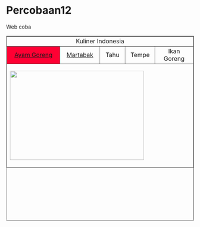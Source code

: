 # Percobaan12
Web coba
<!DOCTYPE html PUBLIC "-//W3C//DTD XHTML 1.0 Transitional//EN" "http://www.w3.org/TR/xhtml1/DTD/xhtml1-transitional.dtd">
<html xmlns="http://www.w3.org/1999/xhtml">
<head>
<meta http-equiv="Content-Type" content="text/html; charset=utf-8" />
<!--
.style1 {	font-size: 36px;
	font-weight: bold;
	font-family: Tahoma;
}
.style3 {color: #FFFFFF}
.style4 {font-size: smaller}
.style2 {font-size: x-large
}
-->
</style>
</head>

<body>
<table width="822" height="497" border="1">
  <tr>
    <td colspan="5"><div align="center" class="style1">Kuliner Indonesia</div></td>
  </tr>
  <tr>
    <td width="308" height="28" align="center" bgcolor="#FF0033"><div align="center" class="style3"><a href="Home.html">Ayam Goreng</a></div></td>
    <td width="136"><div align="center"><a href="Martabak.html">Martabak</a></div></td>
    <td width="88"><div align="center">Tahu</div></td>
    <td width="94"><div align="center">Tempe</div></td>
    <td width="162"><div align="center">Ikan Goreng</div></td>
  </tr>
  <tr>
    <td colspan="5" valign="top"><div align="left">
      <p><img src="../../../../xampp/htdocs/inspektorat/Ayam gor.jpg" width="360" height="240" hspace="0" /></p>
    </div></td>
  </tr>
</table>
</body>
</html>
